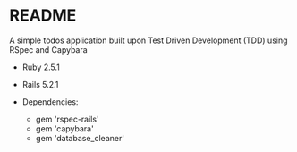 # README

A simple todos application built upon Test Driven Development (TDD) using RSpec and Capybara

* Ruby 2.5.1

* Rails 5.2.1

* Dependencies:
  - gem 'rspec-rails'
  - gem 'capybara'
  - gem 'database_cleaner'

